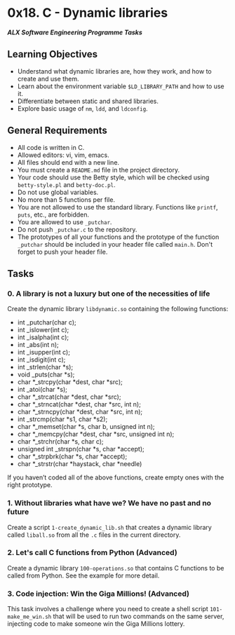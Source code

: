 # 0x18. C - Dynamic libraries
***ALX Software Engineering Programme Tasks***

## Learning Objectives

- Understand what dynamic libraries are, how they work, and how to create and use them.
- Learn about the environment variable `$LD_LIBRARY_PATH` and how to use it.
- Differentiate between static and shared libraries.
- Explore basic usage of `nm`, `ldd`, and `ldconfig`.

## General Requirements

- All code is written in C.
- Allowed editors: vi, vim, emacs.
- All files should end with a new line.
- You must create a `README.md` file in the project directory.
- Your code should use the Betty style, which will be checked using `betty-style.pl` and `betty-doc.pl`.
- Do not use global variables.
- No more than 5 functions per file.
- You are not allowed to use the standard library. Functions like `printf`, `puts`, etc., are forbidden.
- You are allowed to use `_putchar`.
- Do not push `_putchar.c` to the repository.
- The prototypes of all your functions and the prototype of the function `_putchar` should be included in your header file called `main.h`. Don't forget to push your header file.

## Tasks

### 0. A library is not a luxury but one of the necessities of life

Create the dynamic library `libdynamic.so` containing the following functions:

- int _putchar(char c);
- int _islower(int c);
- int _isalpha(int c);
- int _abs(int n);
- int _isupper(int c);
- int _isdigit(int c);
- int _strlen(char *s);
- void _puts(char *s);
- char *_strcpy(char *dest, char *src);
- int _atoi(char *s);
- char *_strcat(char *dest, char *src);
- char *_strncat(char *dest, char *src, int n);
- char *_strncpy(char *dest, char *src, int n);
- int _strcmp(char *s1, char *s2);
- char *_memset(char *s, char b, unsigned int n);
- char *_memcpy(char *dest, char *src, unsigned int n);
- char *_strchr(char *s, char c);
- unsigned int _strspn(char *s, char *accept);
- char *_strpbrk(char *s, char *accept);
- char *_strstr(char *haystack, char *needle)

If you haven’t coded all of the above functions, create empty ones with the right prototype.

### 1. Without libraries what have we? We have no past and no future

Create a script `1-create_dynamic_lib.sh` that creates a dynamic library called `liball.so` from all the `.c` files in the current directory.

### 2. Let's call C functions from Python (Advanced)

Create a dynamic library `100-operations.so` that contains C functions to be called from Python. See the example for more detail.

### 3. Code injection: Win the Giga Millions! (Advanced)

This task involves a challenge where you need to create a shell script `101-make_me_win.sh` that will be used to run two commands on the same server, injecting code to make someone win the Giga Millions lottery. 

